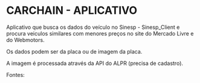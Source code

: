 # CARCHAIN - APLICATIVO

Aplicativo que busca os dados do veículo no Sinesp - Sinesp_Client e procura veiculos similares com menores preços no site do Mercado Livre e do Webmotors.

Os dados podem ser da placa ou de imagem da placa.

A imagem é processada através da API do ALPR (precisa de cadastro).

Fontes:





